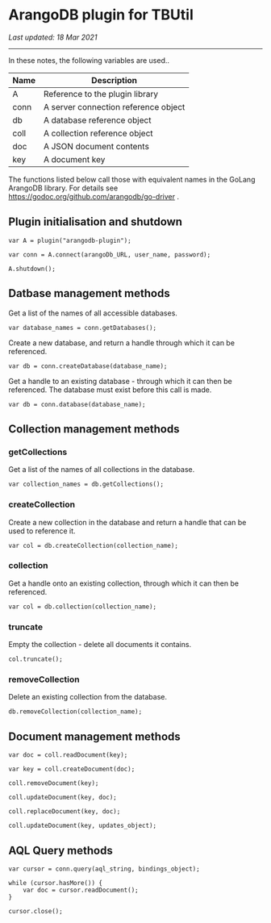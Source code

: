 # ArangoDB plugin for TBUtil

*Last updated: 18 Mar 2021*

---

In these notes, the following variables are used..

| Name | Description |
| ---- | ----------- |
| A    | Reference to the plugin library |
| conn | A server connection reference object |
| db   | A database reference object |
| coll | A collection reference object |
| doc  | A JSON document contents |
| key  | A document key |

The functions listed below call those with equivalent names in the GoLang ArangoDB library. For details see https://godoc.org/github.com/arangodb/go-driver .

## Plugin initialisation and shutdown

```
var A = plugin("arangodb-plugin");

var conn = A.connect(arangoDb_URL, user_name, password);

A.shutdown();
```


## Datbase management methods

Get a list of the names of all accessible databases.

```
var database_names = conn.getDatabases();
```

Create a new database, and return a handle through which it can be referenced.

```
var db = conn.createDatabase(database_name);
```

Get a handle to an existing database - through which it can then be referenced. The database must exist before this call is made.

```
var db = conn.database(database_name);
```


## Collection management methods

### getCollections

Get a list of the names of all collections in the database.

```
var collection_names = db.getCollections();
```

### createCollection

Create a new collection in the database and return a handle that can be used to reference it.

```
var col = db.createCollection(collection_name);
```

### collection

Get a handle onto an existing collection, through which it can then be referenced.

```
var col = db.collection(collection_name);
```

### truncate

Empty the collection - delete all documents it contains.

```
col.truncate();
```

### removeCollection

Delete an existing collection from the database.

```
db.removeCollection(collection_name);
```

## Document management methods

```
var doc = coll.readDocument(key);

var key = coll.createDocument(doc);

coll.removeDocument(key);

coll.updateDocument(key, doc);

coll.replaceDocument(key, doc);

coll.updateDocument(key, updates_object);
```

## AQL Query methods

```
var cursor = conn.query(aql_string, bindings_object);

while (cursor.hasMore()) {
	var doc = cursor.readDocument();
}

cursor.close();
```

